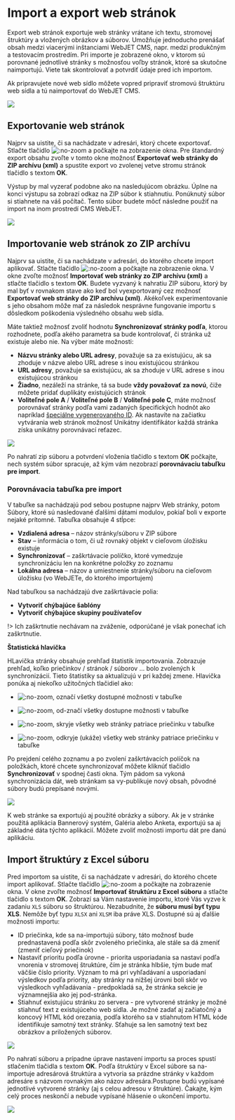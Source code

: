 # Import a export web stránok

Export web stránok exportuje web stránky vrátane ich textu, stromovej štruktúry a vložených obrázkov a súborov. Umožňuje jednoducho prenášať obsah medzi viacerými inštanciami WebJET CMS, napr. medzi produkčným a testovacím prostredím. Pri importe je zobrazené okno, v ktorom sú porovnané jednotlivé stránky s možnosťou voľby stránok, ktoré sa skutočne naimportujú. Viete tak skontrolovať a potvrdiť údaje pred ich importom.

Ak pripravujete nové web sídlo môžete vopred pripraviť stromovú štruktúru web sídla a tú naimportovať do WebJET CMS.

![](import-export-window.png)

## Exportovanie web stránok

Najprv sa uistite, či sa nachádzate v adresári, ktorý chcete exportovať. Stlačte tlačidlo ![](import-export-button.png ":no-zoom") a počkajte na zobrazenie okna. Pre štandardný export obsahu zvoľte v tomto okne možnosť **Exportovať web stránky do ZIP archívu (xml)** a spustite export vo zvolenej vetve stromu stránok tlačidlo s textom **OK**.

Výstup by mal vyzerať podobne ako na nasledujúcom obrázku. Úplne na konci výstupu sa zobrazí odkaz na ZIP súbor k stiahnutiu. Ponúknutý súbor si stiahnete na váš počítač. Tento súbor budete môcť následne použiť na import na inom prostredí CMS WebJET.

![](exported-window.png)

## Importovanie web stránok zo ZIP archívu

Najprv sa uistite, či sa nachádzate v adresári, do ktorého chcete import aplikovať. Stlačte tlačidlo ![](import-export-button.png ":no-zoom") a počkajte na zobrazenie okna. V okne zvoľte možnosť **Importovať web stránky zo ZIP archívu (xml)** a stlačte tlačidlo s textom **OK**. Budete vyzvaný k nahratiu ZIP súboru, ktorý by mal byť v rovnakom stave ako keď bol vyexportovaný cez možnosť **Exportovať web stránky do ZIP archívu (xml)**. Akékoľvek experimentovanie s jeho obsahom môže mať za následok nesprávne fungovanie importu s dôsledkom poškodenia výsledného obsahu web sídla.

Máte taktiež možnosť zvoliť hodnotu **Synchronizovať stránky podľa**, ktorou rozhodnete, podľa akého parametra sa bude kontrolovať, či stránka už existuje alebo nie.
Na výber máte možnosti:
- **Názvu stránky alebo URL adresy**, považuje sa za existujúcu, ak sa zhoduje v názve alebo URL adrese s inou existujúcou stránkou
- **URL adresy**, považuje sa existujúcu, ak sa zhoduje v URL adrese s inou existujúcou stránkou
- **Žiadno**, nezáleží na stránke, tá sa bude **vždy považovať za novú**, čiže môžete pridať duplikáty existujúcich stránok
- **Voliteľné pole A** / **Voliteľné pole B** / **Voliteľné pole C**, máte možnosť porovnávať stránky podľa vami zadaných špecifických hodnôt ako napríklad [špeciálne vygenerovaného ID](../../frontend/webpages/customfields/README.md#unikátny-identifikátor). Ak nastavíte na začiatku vytvárania web stránok možnosť Unikátny identifikátor každá stránka získa unikátny porovnávací reťazec.

![](import-zip-window.png)

Po nahratí zip súboru a potvrdení vloženia tlačidlo s textom **OK** počkajte, nech systém súbor spracuje, až kým vám nezobrazí **porovnávaciu tabuľku pre import**.

### Porovnávacia tabuľka pre import

V tabuľke sa nachádzajú pod sebou postupne najprv Web stránky, potom Súbory, ktoré sú nasledované ďalšími dátami modulov, pokiaľ boli v exporte nejaké prítomné. Tabuľka obsahuje 4 stĺpce:
- **Vzdialená adresa** – názov stránky/súboru v ZIP súbore
- **Stav** – informácia o tom, či už rovnaký objekt v cieľovom úložisku existuje
- **Synchronizovať** – zaškrtávacie políčko, ktoré vymedzuje synchronizáciu len na konkrétne položky zo zoznamu
- **Lokálna adresa** – názov a umiestnenie stránky/súboru na cieľovom úložisku (vo WebJETe, do ktorého importujem)


Nad tabuľkou sa nachádzajú dve zaškrtávacie polia:
- **Vytvoriť chýbajúce šablóny**
- **Vytvoriť chýbajúce skupiny používateľov**

!> Ich zaškrtnutie nechávam na zváženie, odporúčané je však ponechať ich zaškrtnutie.

**Štatistická hlavička**

HLavička stránky obsahuje prehľad štatistik importovania. Zobrazuje prehľad, koľko priečinkov / stránok / súborov ... bolo zvolených k synchronizácií. Tieto štatistiky sa aktualizujú v pri každej zmene.
Hlavička ponúka aj niekoľko užitočných tlačidiel ako:
- ![](selectAllBtn.png ":no-zoom"), označí všetky dostupné možnosti v tabuľke

- ![](deselectAllBtn.png ":no-zoom"), od-značí všetky dostupne možnosti v tabuľke

- ![](closeAllFoldersBtn.png ":no-zoom"), skryje všetky web stránky patriace priečinku v tabuľke

- ![](openAllFoldersBtn.png ":no-zoom"), odkryje (ukáže) všetky web stránky patriace priečinku v tabuľke


Po prejdení celého zoznamu a po zvolení zaškrtávacích políčok na položkách, ktoré chcete synchronizovať môžete kliknúť tlačidlo **Synchronizovať** v spodnej časti okna. Tým pádom sa vykoná synchronizácia dát, web stránkam sa vy-publikuje nový obsah, pôvodné súbory budú prepísané novými.

![](imported-zip-window.png)

K web stránke sa exportujú aj použité obrázky a súbory. Ak je v stránke použitá aplikácia Bannerový systém, Galéria alebo Anketa, exportujú sa aj základné dáta týchto aplikácií. Môžete zvoliť možnosti importu dát pre danú aplikáciu.

## Import štruktúry z Excel súboru

Pred importom sa uistite, či sa nachádzate v adresári, do ktorého chcete import aplikovať. Stlačte tlačidlo ![](import-export-button.png ":no-zoom") a počkajte na zobrazenie okna. V okne zvoľte možnosť **Importovať štruktúru z Excel súboru** a stlačte tlačidlo s textom **OK**. Zobrazí sa Vám nastavenie importu, ktoré Vás vyzve k zadaniu `XLS` súboru so štruktúrou. Nezabudnite, že **súboru musí byť typu XLS**. Nemôže byť typu `XLSX` ani `XLSM` iba práve XLS. Dostupné sú aj ďalšie možnosti importu:

- ID priečinka, kde sa na-importujú súbory, táto možnosť bude prednastavená podľa skôr zvoleného priečinka, ale stále sa dá zmeniť (zmeniť cieľový priečinok)
- Nastaviť prioritu podľa úrovne - priorita usporiadania sa nastaví podľa vnorenia v stromovej štruktúre, čím je stránka hlbšie, tým bude mať väčšie číslo priority. Význam to má pri vyhľadávaní a usporiadaní výsledkov podľa priority, aby stránky na nižšej úrovni boli skôr vo výsledkoch vyhľadávania - predpokladá sa, že stránka sekcie je významnejšia ako jej pod-stránka.
- Stiahnuť existujúcu stránku zo servera - pre vytvorené stránky je možné stiahnuť text z existujúceho web sídla. Je možné zadať aj začiatočný a koncový HTML kód orezania, podľa ktorého sa v stiahnutom HTML kóde identifikuje samotný text stránky. Sťahuje sa len samotný text bez obrázkov a priložených súborov.

![](import-excel-window.png)

Po nahratí súboru a prípadne úprave nastavení importu sa proces spustí stlačením tlačidla s textom **OK**. Podľa štruktúry v Excel súbore sa na-importuje adresárová štruktúra a vytvoria sa prázdne stránky v každom adresáre s názvom rovnakým ako názov adresára.Postupne budú vypísané jednotlivé vytvorené stránky (aj s celou adresou v štruktúre). Čakajte, kým celý proces neskončí a nebude vypísané hlásenie o ukončení importu.

![](imported-excel-window.png)